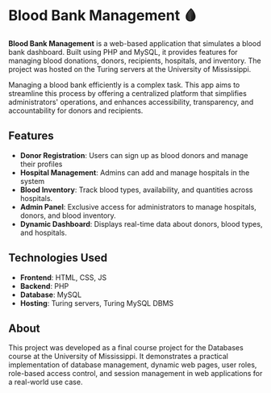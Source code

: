 # Blood Bank Management 🩸

**Blood Bank Management** is a web-based application that simulates a blood bank dashboard. Built using PHP and MySQL, it provides features for managing blood donations, donors, recipients, hospitals, and inventory. The project was hosted on the Turing servers at the University of Mississippi. 

Managing a blood bank efficiently is a complex task. This app aims to streamline this process by offering a centralized platform that simplifies administrators' operations, and enhances accessibility, transparency, and accountability for donors and recipients. 

## Features
* **Donor Registration**: Users can sign up as blood donors and manage their profiles
* **Hospital Management**: Admins can add and manage hospitals in the system
* **Blood Inventory**: Track blood types, availability, and quantities across hospitals.
* **Admin Panel**: Exclusive access for administrators to manage hospitals, donors, and blood inventory.
* **Dynamic Dashboard**: Displays real-time data about donors, blood types, and hospitals.

## Technologies Used
* **Frontend**: HTML, CSS, JS
* **Backend**: PHP
* **Database**: MySQL
* **Hosting**: Turing servers, Turing MySQL DBMS

## About
This project was developed as a final course project for the Databases course at the University of Mississippi. It demonstrates a practical implementation of database management, dynamic web pages, user roles, role-based access control, and session management in web applications for a real-world use case.
